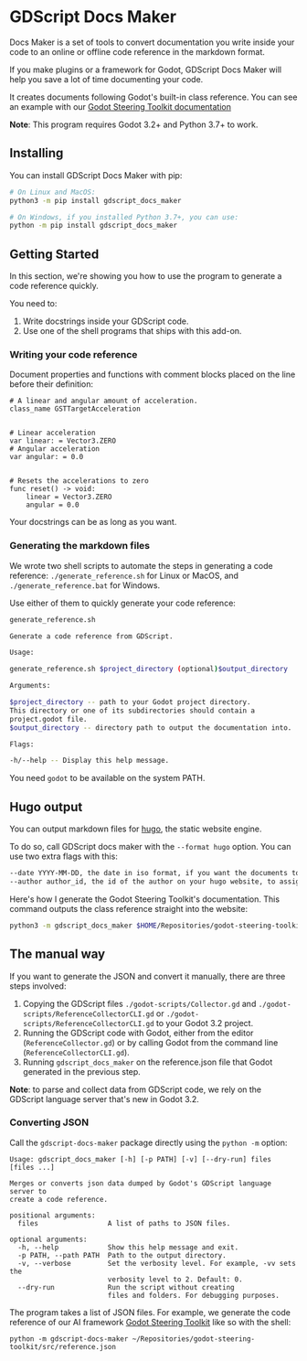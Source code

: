 # GDScript Docs Maker #

Docs Maker is a set of tools to convert documentation you write inside your code to an online or offline code reference in the markdown format.

If you make plugins or a framework for Godot, GDScript Docs Maker will help you save a lot of time documenting your code.

It creates documents following Godot's built-in class reference. You can see an example with our [Godot Steering Toolkit documentation](https://www.gdquest.com/docs/godot-steering-toolkit/reference/)

<!-- TODO: turn into a note block on the website. -->
**Note**: This program requires Godot 3.2+ and Python 3.7+ to work.

## Installing ##

You can install GDScript Docs Maker with pip:

```bash
# On Linux and MacOS:
python3 -m pip install gdscript_docs_maker

# On Windows, if you installed Python 3.7+, you can use:
python -m pip install gdscript_docs_maker
```

## Getting Started ##

In this section, we're showing you how to use the program to generate a code reference quickly.

You need to:

1. Write docstrings inside your GDScript code.
2. Use one of the shell programs that ships with this add-on.

### Writing your code reference ###

Document properties and functions with comment blocks placed on the line before their definition:

```gdscript
# A linear and angular amount of acceleration.
class_name GSTTargetAcceleration


# Linear acceleration
var linear: = Vector3.ZERO
# Angular acceleration
var angular: = 0.0


# Resets the accelerations to zero
func reset() -> void:
	linear = Vector3.ZERO
	angular = 0.0
```

Your docstrings can be as long as you want.

### Generating the markdown files ###

We wrote two shell scripts to automate the steps in generating a code reference: `./generate_reference.sh` for Linux or MacOS, and `./generate_reference.bat` for Windows.

Use either of them to quickly generate your code reference:

```bash
generate_reference.sh

Generate a code reference from GDScript.

Usage:

generate_reference.sh $project_directory (optional)$output_directory

Arguments:

$project_directory -- path to your Godot project directory.
This directory or one of its subdirectories should contain a
project.godot file.
$output_directory -- directory path to output the documentation into.

Flags:

-h/--help -- Display this help message.
```

You need `godot` to be available on the system PATH.

## Hugo output ##

You can output markdown files for [hugo](https://gohugo.io/), the static website engine. 

To do so, call GDScript docs maker with the `--format hugo` option. You can use two extra flags with this:

```bash
--date YYYY-MM-DD, the date in iso format, if you want the documents to have a date other than today. Default: datetime.date.today()
--author author_id, the id of the author on your hugo website, to assign an the author for the documents. Default: ""
```

Here's how I generate the Godot Steering Toolkit's documentation. This command outputs the class reference straight into the website:

```bash
python3 -m gdscript_docs_maker $HOME/Repositories/godot-steering-toolkit/project/reference.json --format hugo --author razoric --path $HOME/Repositories/website/content/docs/godot-steering-toolkit/reference/classes/ 
```

## The manual way ##

If you want to generate the JSON and convert it manually, there are three steps involved:

1. Copying the GDScript files `./godot-scripts/Collector.gd` and `./godot-scripts/ReferenceCollectorCLI.gd` or `./godot-scripts/ReferenceCollectorCLI.gd` to your Godot 3.2 project.
2. Running the GDScript code with Godot, either from the editor (`ReferenceCollector.gd`) or by calling Godot from the command line (`ReferenceCollectorCLI.gd`).
3. Running `gdscript_docs_maker` on the reference.json file that Godot generated in the previous step.

<!-- TODO: turn into a note block on the website. -->
**Note**: to parse and collect data from GDScript code, we rely on the GDScript language server that's new in Godot 3.2.

### Converting JSON ###

Call the `gdscript-docs-maker` package directly using the `python -m` option:

```
Usage: gdscript_docs_maker [-h] [-p PATH] [-v] [--dry-run] files [files ...]

Merges or converts json data dumped by Godot's GDScript language server to
create a code reference.

positional arguments:
  files                 A list of paths to JSON files.

optional arguments:
  -h, --help            Show this help message and exit.
  -p PATH, --path PATH  Path to the output directory.
  -v, --verbose         Set the verbosity level. For example, -vv sets the
                        verbosity level to 2. Default: 0.
  --dry-run             Run the script without creating
                        files and folders. For debugging purposes.
```

The program takes a list of JSON files. For example, we generate the code reference of our AI framework [Godot Steering Toolkit](https://github.com/GDQuest/godot-steering-toolkit/) like so with the shell:

```fish
python -m gdscript-docs-maker ~/Repositories/godot-steering-toolkit/src/reference.json
```

